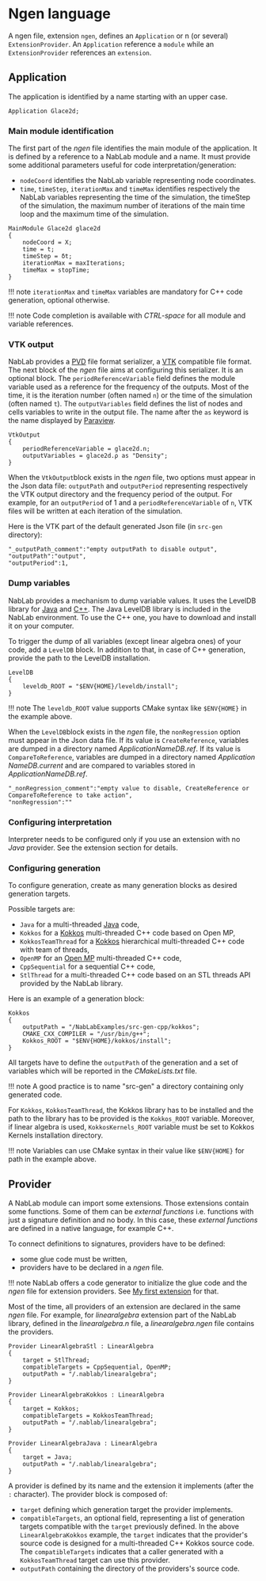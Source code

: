 # Ngen language

A ngen file, extension `ngen`, defines an `Application` or n (or several) `ExtensionProvider`.
An `Application` reference a `module` while  an `ExtensionProvider` references an `extension`.


## Application

The application is identified by a name starting with an upper case.

```
Application Glace2d;
```


### Main module identification

The first part of the *ngen* file identifies the main module of the application. It is defined by a reference to a NabLab module and a name. It must provide some additional parameters useful for code interpretation/generation:

- `nodeCoord` identifies the NabLab variable representing node coordinates.
- `time`, `timeStep`, `iterationMax` and `timeMax` identifies respectively the NabLab variables representing the time of the simulation, the timeStep of the simulation, the maximum number of iterations of the main time loop and the maximum time of the simulation.

```
MainModule Glace2d glace2d
{
	nodeCoord = X;
	time = t;
	timeStep = δt;
	iterationMax = maxIterations;
	timeMax = stopTime;
}
```

!!! note
	`iterationMax` and `timeMax` variables are mandatory for C++ code generation, optional otherwise.

!!! note
	Code completion is available with *CTRL-space* for all module and variable references.


### VTK output

NabLab provides a [PVD](https://vtk.org/Wiki/ParaView/Data_formats#PVD_File_Format) file format serializer, a [VTK](https://vtk.org/) compatible file format. The next block of the *ngen* file aims at configuring this serializer. It is an optional block. The `periodReferenceVariable` field defines the module variable used as a reference for the frequency of the outputs. Most of the time, it is the iteration number (often named `n`) or the time of the simulation (often named `t`). The `outputVariables` field defines the list of nodes and cells variables to write in the output file. The name after the `as` keyword is the name displayed by [Paraview](https://www.paraview.org/).

```
VtkOutput
{
	periodReferenceVariable = glace2d.n;
	outputVariables = glace2d.ρ as "Density";
}
```

When the `VtkOutput`block exists in the *ngen* file, two options must appear in the Json data file: `outputPath` and `outputPeriod` representing respectively the VTK output directory and the frequency period of the output. For example, for an `outputPeriod` of 1 and a `periodReferenceVariable` of `n`, VTK files will be written at each iteration of the simulation.

Here is the VTK part of the default generated Json file (in `src-gen` directory):

```
"_outputPath_comment":"empty outputPath to disable output",
"outputPath":"output",
"outputPeriod":1,
```


### Dump variables

NabLab provides a mechanism to dump variable values. It uses the LevelDB library for [Java](https://github.com/dain/leveldb) and [C++](https://github.com/google/leveldb).
The Java LevelDB library is included in the NabLab environment. To use the C++ one, you have to download and install it on your computer. 

To trigger the dump of all variables (except linear algebra ones) of your code, add a `LevelDB` block. In addition to that, in case of C++ generation, provide the path to the LevelDB installation.

``` 
LevelDB
{
	leveldb_ROOT = "$ENV{HOME}/leveldb/install";
}
```

!!! note
	The `leveldb_ROOT` value supports CMake syntax like `$ENV{HOME}` in the example above.

When the `LevelDB`block exists in the *ngen* file, the `nonRegression` option must appear in the Json data file. If its value is `CreateReference`, variables are dumped in a directory named *ApplicationNameDB.ref*. If its value is `CompareToReference`, variables are dumped in a directory named *Application NameDB.current* and are compared to variables stored in *ApplicationNameDB.ref*.

```
"_nonRegression_comment":"empty value to disable, CreateReference or CompareToReference to take action",
"nonRegression":""
```


### Configuring interpretation

Interpreter needs to be configured only if you use an extension with no *Java* provider. See the extension section for details.  


### Configuring generation

To configure generation, create as many generation blocks as desired generation targets.

Possible targets are:

- `Java` for a multi-threaded [Java](https://docs.oracle.com/javase/specs/jls/se14/html/index.html) code,
- `Kokkos` for a [Kokkos](https://github.com/kokkos) multi-threaded C++ code based on Open MP, 
- `KokkosTeamThread` for a [Kokkos](https://github.com/kokkos) hierarchical multi-threaded C++ code with team of threads,
- `OpenMP` for an [Open MP](https://www.openmp.org/) multi-threaded C++ code,
- `CppSequential` for a sequential C++ code,
- `StlThread` for a multi-threaded C++ code based on an STL threads API provided by the NabLab library.

Here is an example of a generation block:

```
Kokkos
{
	outputPath = "/NabLabExamples/src-gen-cpp/kokkos";
	CMAKE_CXX_COMPILER = "/usr/bin/g++";
	Kokkos_ROOT = "$ENV{HOME}/kokkos/install";
}
```

All targets have to define the `outputPath` of the generation and a set of variables which will be reported in the *CMakeLists.txt* file.

!!! note
	A good practice is to name "src-gen" a directory containing only generated code.

For `Kokkos`, `KokkosTeamThread`, the Kokkos library has to be installed and the path to the library has to be provided is the `Kokkos_ROOT` variable.
Moreover, if linear algebra is used, `KokkosKernels_ROOT` variable must be set to Kokkos Kernels installation directory.

!!! note
	Variables can use CMake syntax in their value like `$ENV{HOME}` for path in the example above.  


## Provider

A NabLab module can import some extensions. Those extensions contain some functions. Some of them can be *external functions* i.e. functions with just a signature definition and no body. In this case, these *external functions* are defined in a native language, for example C++.

To connect definitions to signatures, providers have to be defined:

- some glue code must be written,
- providers have to be declared in a *ngen* file.

!!! note
	NabLab offers a code generator to initialize the glue code and the *ngen* file for extension providers. See [My first extension](../firstextension/index.html) for that.
	
Most of the time, all providers of an extension are declared in the same *ngen* file. For example, for *linearalgebra* extension part of the NabLab library, defined in the *linearalgebra.n* file, a *linearalgebra.ngen* file contains the providers.

```
Provider LinearAlgebraStl : LinearAlgebra
{
	target = StlThread;
	compatibleTargets = CppSequential, OpenMP;
	outputPath = "/.nablab/linearalgebra";
}

Provider LinearAlgebraKokkos : LinearAlgebra
{
	target = Kokkos;
	compatibleTargets = KokkosTeamThread;
	outputPath = "/.nablab/linearalgebra";
}

Provider LinearAlgebraJava : LinearAlgebra
{
	target = Java;
	outputPath = "/.nablab/linearalgebra";
}
```

A provider is defined by its name and the extension it implements (after the `:` character).
The provider block is composed of:

- `target` defining which generation target the provider implements.
- `compatibleTargets`, an optional field, representing a list of generation targets compatible with the `target` previously defined. In the above `LinearAlgebraKokkos` example, the `target` indicates that the provider's source code is designed for a multi-threaded C++ Kokkos source code. The `compatibleTargets` indicates that a caller generated with a `KokkosTeamThread` target can use this provider.
- `outputPath` containing the directory of the providers's source code.

